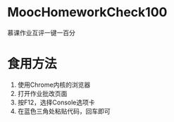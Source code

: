 # MoocHomeworkCheck100
慕课作业互评一键一百分
# 食用方法
1. 使用Chrome内核的浏览器
2. 打开作业批改页面
3. 按F12，选择Console选项卡
4. 在蓝色三角处粘贴代码，回车即可
